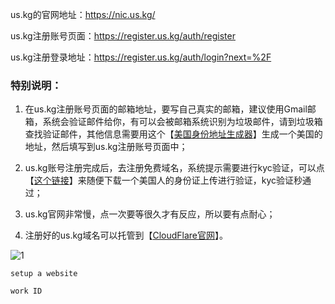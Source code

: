 us.kg的官网地址：https://nic.us.kg/
  
us.kg注册账号页面：https://register.us.kg/auth/register
  
us.kg注册登录地址：https://register.us.kg/auth/login?next=%2F

### 特别说明：

1. 在us.kg注册账号页面的邮箱地址，要写自己真实的邮箱，建议使用Gmail邮箱，系统会验证邮件给你，有可以会被邮箱系统识别为垃圾邮件，请到垃圾箱查找验证邮件，其他信息需要用这个【[美国身份地址生成器](https://www.meiguodizhi.com/)】生成一个美国的地址，然后填写到us.kg注册账号页面中；

2. us.kg账号注册完成后，去注册免费域名，系统提示需要进行kyc验证，可以点【[这个链接](https://www.google.com/search?sca_esv=986cfd32cb66a37f&sca_upv=1&sxsrf=ADLYWIJL6fM0FAiIsbJtF83Btw5O7W2aVA:1717118822687&q=%E7%BE%8E%E5%9B%BD%E4%BA%BA%E8%BA%AB%E4%BB%BD%E8%AF%81&tbm=isch&source=lnms&sa=X&ved=2ahUKEwigldqL3raGAxU2M0QIHQrLBHUQ0pQJegQIDBAB&biw=1872&bih=1004&dpr=1#imgrc=KHIvEo8D1uFfgM)】来随便下载一个美国人的身份证上传进行验证，kyc验证秒通过；

3. us.kg官网非常慢，点一次要等很久才有反应，所以要有点耐心；

4. 注册好的us.kg域名可以托管到【[CloudFlare官网](https://www.cloudflare.com/)】。

![1](https://github.com/user-attachments/assets/494657a5-2e50-4870-800c-547f6842838b_停)

`setup a website`

`work ID`
